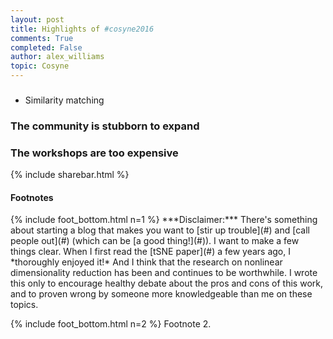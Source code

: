 ```yaml
---
layout: post
title: Highlights of #cosyne2016
comments: True
completed: False
author: alex_williams
topic: Cosyne
---
```



<!--more -->

### 

* Similarity matching

### The community is stubborn to expand

### The workshops are too expensive


{% include sharebar.html %}

#### Footnotes

<p class="footnotes" markdown="1">
{% include foot_bottom.html n=1 %} ***Disclaimer:*** There's something about starting a blog that makes you want to [stir up trouble](#) and [call people out](#) (which can be [a good thing!](#)). I want to make a few things clear. When I first read the [tSNE paper](#) a few years ago, I *thoroughly enjoyed it!* And I think that the research on nonlinear dimensionality reduction has been and continues to be worthwhile. I wrote this only to encourage healthy debate about the pros and cons of this work, and to proven wrong by someone more knowledgeable than me on these topics.
</p>
<p class="footnotes" markdown="1">
{% include foot_bottom.html n=2 %} Footnote 2.
</p>
